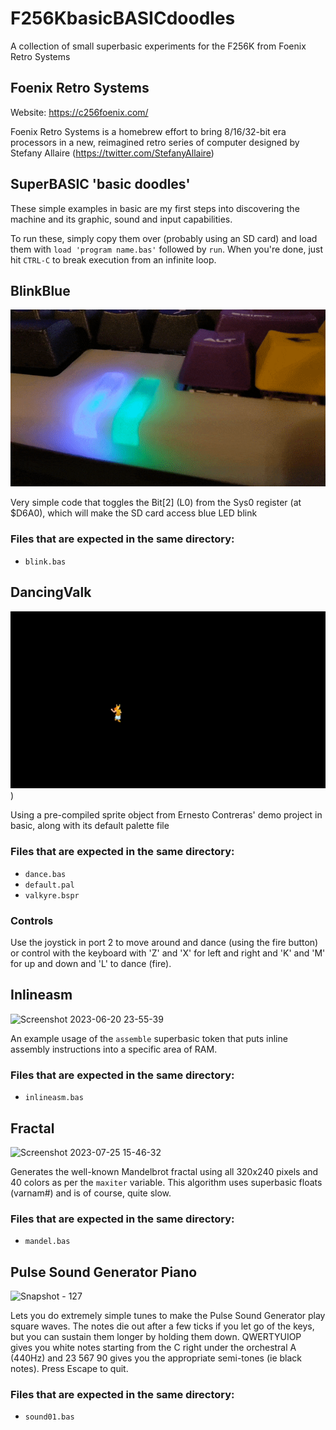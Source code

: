 # F256KbasicBASICdoodles
A collection of small superbasic experiments for the F256K from Foenix Retro Systems

## Foenix Retro Systems
Website: https://c256foenix.com/

Foenix Retro Systems is a homebrew effort to bring 8/16/32-bit era processors in a new, reimagined retro series of computer designed by Stefany Allaire (https://twitter.com/StefanyAllaire)

## SuperBASIC 'basic doodles'
These simple examples in basic are my first steps into discovering the machine and its graphic, sound and input capabilities.

To run these, simply copy them over (probably using an SD card) and load them with `load 'program name.bas'` followed by `run`. When you're done, just hit `CTRL-C` to break execution from an infinite loop.

## BlinkBlue
![Blue LED blink](https://raw.githubusercontent.com/Mu0n/F256KbasicBASICdoodles/main/blinkblue/blink.gif)

Very simple code that toggles the Bit[2] (L0) from the Sys0 register (at $D6A0), which will make the SD card access blue LED blink

### Files that are expected in the same directory:

* `blink.bas`

## DancingValk
![Dancing Valk!](https://raw.githubusercontent.com/Mu0n/F256KbasicBASICdoodles/main/DancingValk/dancinvalk.gif))

Using a pre-compiled sprite object from Ernesto Contreras' demo project in basic, along with its default palette file

### Files that are expected in the same directory:

* `dance.bas`
* `default.pal`
* `valkyre.bspr`

### Controls
Use the joystick in port 2 to move around and dance (using the fire button) or control with the keyboard with 'Z' and 'X' for left and right and 'K' and 'M' for up and down and 'L' to dance (fire).

## Inlineasm
![Screenshot 2023-06-20 23-55-39](https://github.com/Mu0n/F256KbasicBASICdoodles/assets/6774826/a8fc4fec-fc5d-4949-856b-5e69dd85aa95)

An example usage of the `assemble` superbasic token that puts inline assembly instructions into a specific area of RAM.

### Files that are expected in the same directory:

* `inlineasm.bas`

## Fractal

![Screenshot 2023-07-25 15-46-32](https://github.com/Mu0n/F256KbasicBASICdoodles/assets/6774826/67a18fd0-62f8-4ca3-bc76-64d478797aab)

Generates the well-known Mandelbrot fractal using all 320x240 pixels and 40 colors as per the `maxiter` variable. This algorithm uses superbasic floats (varnam#) and is of course, quite slow. 

### Files that are expected in the same directory:

* `mandel.bas`

## Pulse Sound Generator Piano

![Snapshot - 127](https://github.com/Mu0n/F256KbasicBASICdoodles/assets/6774826/e0b0f2e9-54ed-4501-ba70-f08ade3a2d91)

Lets you do extremely simple tunes to make the Pulse Sound Generator play square waves. The notes die out after a few ticks if you let go of the keys, but you can sustain them longer by holding them down. QWERTYUIOP gives you white notes starting from the C right under the orchestral A (440Hz) and 23 567 90 gives you the appropriate semi-tones (ie black notes). Press Escape to quit.

### Files that are expected in the same directory:

* `sound01.bas`


